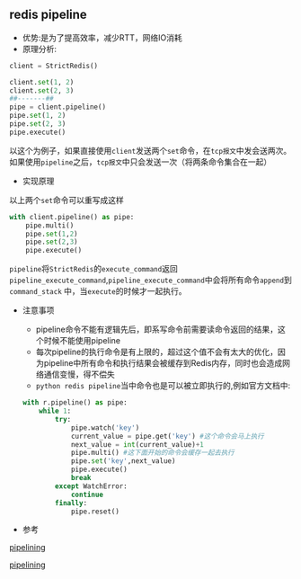 ## redis pipeline
- 优势:是为了提高效率，减少RTT，网络IO消耗
- 原理分析:

```python
client = StrictRedis()

client.set(1, 2)
client.set(2, 3)
##-------##
pipe = client.pipeline()
pipe.set(1, 2)
pipe.set(2, 3)
pipe.execute()
```

以这个为例子，如果直接使用`client`发送两个`set`命令，在`tcp报文`中发会送两次。如果使用`pipeline`之后，`tcp报文`中只会发送一次（将两条命令集合在一起）

- 实现原理

以上两个`set`命令可以重写成这样

```python
with client.pipeline() as pipe:
    pipe.multi()
    pipe.set(1,2)
    pipe.set(2,3)
    pipe.execute()
```

`pipeline`将`StrictRedis`的`execute_command`返回`pipeline_execute_command`,`pipeline_execute_command`中会将所有命令`append`到`command_stack`
中，当`execute`的时候才一起执行。

- 注意事项

  - pipeline命令不能有逻辑先后，即系写命令前需要读命令返回的结果，这个时候不能使用pipeline
  - 每次pipeline的执行命令是有上限的，超过这个值不会有太大的优化，因为pipeline中所有命令和执行结果会被缓存到Redis内存，同时也会造成网络通信变慢，得不偿失
  - `python redis pipeline`当中命令也是可以被立即执行的,例如官方文档中:
  
  ```python
  with r.pipeline() as pipe:
      while 1:
          try:
              pipe.watch('key')
              current_value = pipe.get('key') #这个命令会马上执行
              next_value = int(current_value)+1
              pipe.multi() #这下面开始的命令会缓存一起去执行
              pipe.set('key',next_value)
              pipe.execute()
              break
          except WatchError:
              continue
          finally:
              pipe.reset()
  ```


- 参考

[pipelining](http://www.redis.cn/topics/pipelining.html)

[pipelining](https://redis.io/topics/pipelining)
